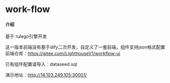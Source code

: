 # work-flow

#### 介绍
基于 rulego引擎开发

这一版本前端没有基于dify二次开发，自定义了一套前端，组件支持json格式配置  
前端仓库：https://gitee.com/LighthouseV1/workflow-ui

已有组件配置请导入：dataseed.sql


演示地址：http://14.103.249.105:30001/